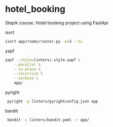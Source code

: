 # hotel_booking
Stepik course. Hotel booking project using FastApi


isort
```bash
isort app/rooms/router.py -m=3 --tc
```

yapf
```bash
yapf --style=linters/.style.yapf \
    --parallel \
    --in-place \
    --recursive \
    --verbose \
    app/
```

pyright 
```bash
 pyright -p linters/pyrightconfig.json app
```

bandit
```bash
 bandit -c linters/bandit.yaml -r app/
```